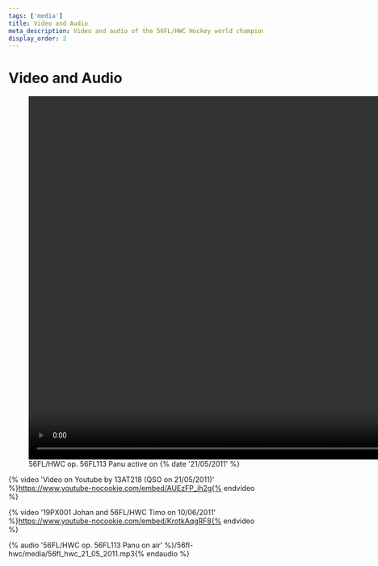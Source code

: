 ```yaml
---
tags: ['media']
title: Video and Audio
meta_description: Video and audio of the 56FL/HWC Hockey world championship SES
display_order: 2
---
```


# Video and Audio

<figure class="video">
<video width="960" height="720" controls>
<source src="https://fldx.org/activations/56fl_hwc_21052011_op_panu.mp4" type="video/mp4">
Your browser does not support the video element.
</video>
<figcaption>56FL/HWC op. 56FL113 Panu active on {% date '21/05/2011' %}</figcaption>
</figure>

{% video 'Video on Youtube by 13AT218 (QSO on 21/05/2011)' %}https://www.youtube-nocookie.com/embed/AUEzFP_ih2g{% endvideo %}

{% video '19PX001 Johan and 56FL/HWC Timo on 10/06/2011' %}https://www.youtube-nocookie.com/embed/KrotkAqgRF8{% endvideo %}

{% audio '56FL/HWC op. 56FL113 Panu on air' %}/56fl-hwc/media/56fl_hwc_21_05_2011.mp3{% endaudio %}
